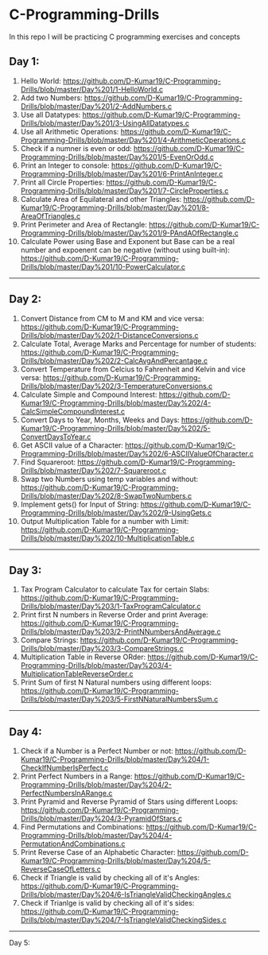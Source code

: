# C-Programming-Drills
In this repo I will be practicing C programming exercises and concepts

## Day 1:
1) Hello World: https://github.com/D-Kumar19/C-Programming-Drills/blob/master/Day%201/1-HelloWorld.c
2) Add two Numbers: https://github.com/D-Kumar19/C-Programming-Drills/blob/master/Day%201/2-AddNumbers.c
3) Use all Datatypes: https://github.com/D-Kumar19/C-Programming-Drills/blob/master/Day%201/3-UsingAllDatatypes.c
4) Use all Arithmetic Operations: https://github.com/D-Kumar19/C-Programming-Drills/blob/master/Day%201/4-ArithmeticOperations.c
5) Check if a numner is even or odd: https://github.com/D-Kumar19/C-Programming-Drills/blob/master/Day%201/5-EvenOrOdd.c
6) Print an Integer to console: https://github.com/D-Kumar19/C-Programming-Drills/blob/master/Day%201/6-PrintAnInteger.c
7) Print all Circle Properties: https://github.com/D-Kumar19/C-Programming-Drills/blob/master/Day%201/7-CircleProperties.c
8) Calculate Area of Equilateral and other Triangles: https://github.com/D-Kumar19/C-Programming-Drills/blob/master/Day%201/8-AreaOfTriangles.c
9) Print Perimeter and Area of Rectangle: https://github.com/D-Kumar19/C-Programming-Drills/blob/master/Day%201/9-PAndAOfRectangle.c
10) Calculate Power using Base and Exponent but Base can be a real number and expoenent can be negative (without using built-in): https://github.com/D-Kumar19/C-Programming-Drills/blob/master/Day%201/10-PowerCalculator.c
***

## Day 2:
1) Convert Distance from CM to M and KM and vice versa: https://github.com/D-Kumar19/C-Programming-Drills/blob/master/Day%202/1-DistanceConversions.c
2) Calculate Total, Average Marks and Percentage for number of students: https://github.com/D-Kumar19/C-Programming-Drills/blob/master/Day%202/2-CalcAvgAndPercantage.c
3) Convert Temperature from Celcius to Fahrenheit and Kelvin and vice versa: https://github.com/D-Kumar19/C-Programming-Drills/blob/master/Day%202/3-TemperatureConversions.c
4) Calculate Simple and Compound Interest: https://github.com/D-Kumar19/C-Programming-Drills/blob/master/Day%202/4-CalcSimpleCompoundInterest.c
5) Convert Days to Year, Months, Weeks and Days: https://github.com/D-Kumar19/C-Programming-Drills/blob/master/Day%202/5-ConvertDaysToYear.c
6) Get ASCII value of a Character: https://github.com/D-Kumar19/C-Programming-Drills/blob/master/Day%202/6-ASCIIValueOfCharacter.c
7) Find Squareroot: https://github.com/D-Kumar19/C-Programming-Drills/blob/master/Day%202/7-Squareroot.c
8) Swap two Numbers using temp variables and without: https://github.com/D-Kumar19/C-Programming-Drills/blob/master/Day%202/8-SwapTwoNumbers.c
9) Implement gets() for Input of String: https://github.com/D-Kumar19/C-Programming-Drills/blob/master/Day%202/9-UsingGets.c
10) Output Multiplication Table for a number with Limit: https://github.com/D-Kumar19/C-Programming-Drills/blob/master/Day%202/10-MultiplicationTable.c
***

## Day 3:
1) Tax Program Calculator to calculate Tax for certain Slabs: https://github.com/D-Kumar19/C-Programming-Drills/blob/master/Day%203/1-TaxProgramCalculator.c
2) Print first N numbers in Reverse Order and print Average: https://github.com/D-Kumar19/C-Programming-Drills/blob/master/Day%203/2-PrintNNumbersAndAverage.c
3) Compare Strings: https://github.com/D-Kumar19/C-Programming-Drills/blob/master/Day%203/3-CompareStrings.c
4) Multiplication Table in Reverse ORder: https://github.com/D-Kumar19/C-Programming-Drills/blob/master/Day%203/4-MultiplicationTableReverseOrder.c
5) Print Sum of first N Natural numbers using different loops: https://github.com/D-Kumar19/C-Programming-Drills/blob/master/Day%203/5-FirstNNaturalNumbersSum.c
***

## Day 4:
1) Check if a Number is a Perfect Number or not: https://github.com/D-Kumar19/C-Programming-Drills/blob/master/Day%204/1-CheckIfNumberIsPerfect.c
2) Print Perfect Numbers in a Range: https://github.com/D-Kumar19/C-Programming-Drills/blob/master/Day%204/2-PerfectNumbersInARange.c
3) Print Pyramid and Reverse Pyramid of Stars using different Loops: https://github.com/D-Kumar19/C-Programming-Drills/blob/master/Day%204/3-PyramidOfStars.c
4) Find Permutations and Combinations: https://github.com/D-Kumar19/C-Programming-Drills/blob/master/Day%204/4-PermutationAndCombinations.c
5) Print Reverse Case of an Alphabetic Character: https://github.com/D-Kumar19/C-Programming-Drills/blob/master/Day%204/5-ReverseCaseOfLetters.c
6) Check if Triangle is valid by checking all of it's Angles: https://github.com/D-Kumar19/C-Programming-Drills/blob/master/Day%204/6-IsTriangleValidCheckingAngles.c
7) Check if Trianlge is valid by checking all of it's sides: https://github.com/D-Kumar19/C-Programming-Drills/blob/master/Day%204/7-IsTriangleValidCheckingSides.c
***

Day 5: 
